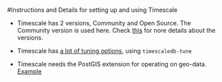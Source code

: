 #Instructions and Details for setting up and using Timescale

* Timescale has 2 versions, Community and Open Source. The Community version is used here. Check [this](https://www.timescale.com/blog/how-we-are-building-an-open-source-business-a7701516a480) for nore details about the versions.

* Timescale has [a lot of tuning options](https://docs.timescale.com/latest/getting-started/configuring), using `timescaledb-tune`

* Timescale needs the PostGIS extension for operating on geo-data. [Example](https://docs.timescale.com/latest/tutorials/tutorial-hello-timescale#postgis)

